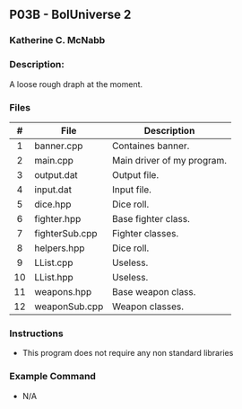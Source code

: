 ## P03B - BolUniverse 2
### Katherine C. McNabb
### Description:

A loose rough draph at the moment.

### Files

|   #   | File           | Description                      |
| :---: | -------------- | -------------------------------- |
|   1   | banner.cpp     | Containes banner.                |
|   2   | main.cpp       | Main driver of my program.       |
|   3   | output.dat     | Output file.                     |
|   4   | input.dat      | Input file.                      |
|   5   | dice.hpp       | Dice roll.                       |
|   6   | fighter.hpp    | Base fighter class.              |
|   7   | fighterSub.cpp | Fighter classes.                 |
|   8   | helpers.hpp    | Dice roll.                       |
|   9   | LList.cpp      | Useless.                         |
|   10  | LList.hpp      | Useless.                         |
|   11  | weapons.hpp    | Base weapon class.               |
|   12  | weaponSub.cpp  | Weapon classes.                  |


### Instructions

- This program does not require any non standard libraries

### Example Command

- N/A